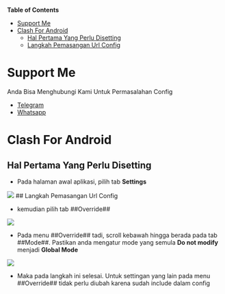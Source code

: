 **Table of Contents**

- [Support Me](#support-me)
- [Clash For Android](#clash-for-android)
  - [Hal Pertama Yang Perlu Disetting](#hal-pertama-yang-perlu-disetting)
  - [Langkah Pemasangan Url Config](#langkah-pemasangan-url-config)

# Support Me
Anda Bisa Menghubungi Kami Untuk Permasalahan Config
- [Telegram](https://t.me/AfthonPc)
- [Whatsapp](https://wa.me/6285334821022)

# Clash For Android
## Hal Pertama Yang Perlu Disetting
* Pada halaman awal aplikasi, pilih tab **Settings**

<img src="https://raw.githubusercontent.com/GoodboyGud/CFA_TSEL_CLIENT/main/assets/setting1.jpg" border="0">
## Langkah Pemasangan Url Config

* kemudian pilih tab ##Override##

<img src="https://raw.githubusercontent.com/GoodboyGud/CFA_TSEL_CLIENT/main/assets/setting2.jpg" border="0">

* Pada menu ##Override## tadi, scroll kebawah hingga berada pada tab ##Mode##. Pastikan anda mengatur mode yang semula **Do not modify** menjadi **Global Mode**

<img src="https://raw.githubusercontent.com/GoodboyGud/CFA_TSEL_CLIENT/main/assets/setting3.jpg" border="0">

* Maka pada langkah ini selesai. Untuk settingan yang lain pada menu ##Override## tidak perlu diubah karena sudah include dalam config


